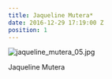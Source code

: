 ```yaml
---
title: Jaqueline Mutera*
date: 2016-12-29 17:19:00 Z
position: 1
---
```


![jaqueline_mutera_05.jpg](/uploads/jaqueline_mutera_05.jpg)

Jaqueline Mutera